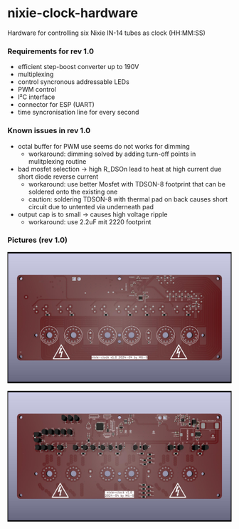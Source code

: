 # nixie-clock-hardware
Hardware for controlling six Nixie IN-14 tubes as clock (HH:MM:SS) 

### Requirements for rev 1.0
* efficient step-boost converter up to 190V
* multiplexing
* control syncronous addressable LEDs
* PWM control
* I²C interface
* connector for ESP (UART)
* time syncronisation line for every second

### Known issues in rev 1.0
* octal buffer for PWM use seems do not works for dimming
  * workaround: dimming solved by adding turn-off points in mulitplexing routine
* bad mosfet selection -> high R_DSOn lead to heat at high current due short diode reverse current
  * workaround: use better Mosfet with TDSON-8 footprint that can be soldered onto the existing one
  * caution: soldering TDSON-8 with thermal pad on back causes short circuit due to untented via underneath pad
* output cap is to small -> causes high voltage ripple
  * workaround: use 2.2uF mit 2220 footprint

### Pictures (rev 1.0)

![pcb top](img/nixie-clock-top.jpg "nixie-clock PCB v1.0 top view")

![pcb bottom](img/nixie-clock-bottom.jpg "nixie-clock PCB v1.0 bottom view")

